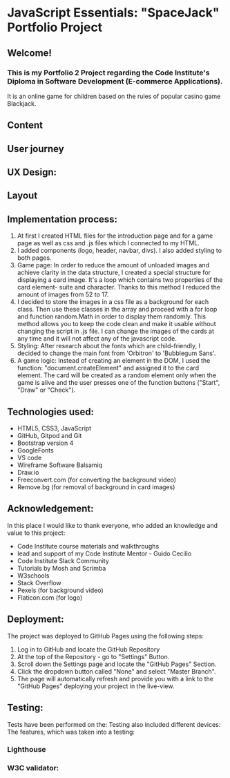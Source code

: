 # JavaScript Essentials: "SpaceJack" Portfolio Project
## Welcome!

### This is my Portfolio 2 Project regarding the Code Institute's Diploma in Software Development (E-commerce Applications).
It is an online game for children based on the rules of popular casino game Blackjack.

## Content


## User journey

## UX Design:

## Layout

## Implementation process:
1. At first I created HTML files for the introduction page and for a game page as well as css and .js files which I connected to my HTML.
2. I added components (logo, header, navbar, divs). I also added styling to both pages.
3. Game page: In order to reduce the amount of unloaded images and achieve clarity in the data structure, I created a special structure for displaying a card image. It's a loop which contains two properties of the card element- suite and character.
Thanks to this method I reduced the amount of images from 52 to 17.
4. I decided to store the images in a css file as a background for each class. Then use these classes in the array and proceed with a for loop and function random.Math in order to display them randomly. This method allows you to keep the code clean and make it usable without changing the script in .js file. I can change the images of the cards at any time and it will not affect any of the javascript code.
5. Styling: After research about the fonts which are child-friendly, I decided to change the main font from 'Orbitron' to 'Bubblegum Sans'.
6. A game logic: Instead of creating an element in the DOM, I used the function: "document.createElement" and assigned it to the card element. The card will be created as a random element only when the game is alive and the user presses one of the function buttons ("Start", "Draw" or "Check").

## Technologies used:
- HTML5, CSS3, JavaScript
- GitHub, Gitpod and Git
- Bootstrap version 4
- GoogleFonts
- VS code
- Wireframe Software Balsamiq
- Draw.io
- Freeconvert.com (for converting the background video)
- Remove.bg (for removal of background in card images)


## Acknowledgement:
In this place I would like to thank everyone, who added an knowledge and value to this project:
- Code Institute course materials and walkthroughs
- lead and support of my Code Institute Mentor - Guido Cecilio
- Code Institute Slack Community
- Tutorials by Mosh and Scrimba
- W3schools
- Stack Overflow
- Pexels (for background video)
- Flaticon.com (for logo)

## Deployment:

The project was deployed to GitHub Pages using the following steps:

1. Log in to GitHub and locate the GitHub Repository
2. At the top of the Repository - go to "Settings" Button.
3. Scroll down the Settings page and locate the "GitHub Pages" Section.
4. Click the dropdown button called "None" and select "Master Branch".
5. The page will automatically refresh and provide you with a link to the "GitHub Pages" deploying your project in the live-view.

## Testing:
Tests have been performed on the:
Testing also included different devices:
The features, which was taken into a testing:

### Lighthouse

### W3C validator:
